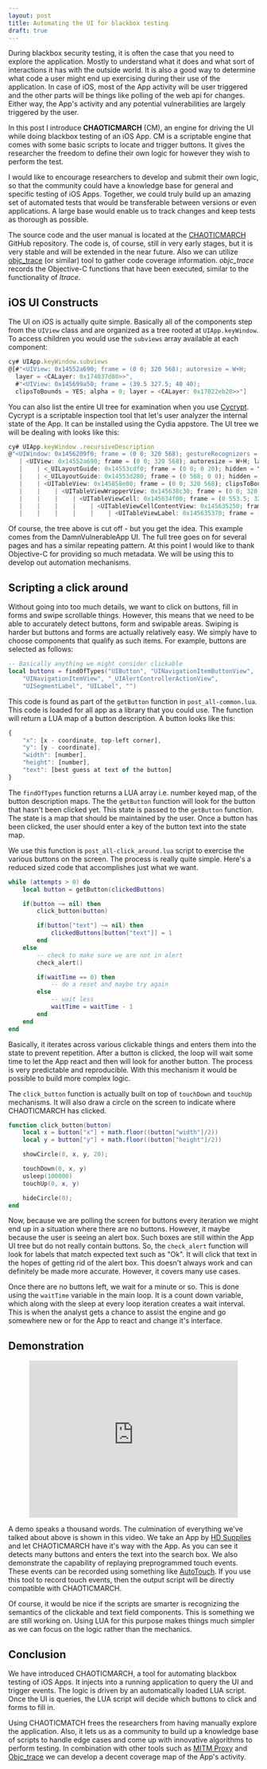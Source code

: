 ```yaml
---
layout: post
title: Automating the UI for blackbox testing
draft: true
---
```


During blackbox security testing, it is often the case that you need to explore the application. Mostly to understand what it does and what sort of interactions it has with the outside world. It is also a good way to determine what code a user might end up exercising during their use of the application. In case of iOS, most of the App activity will be user triggered and the other parts will be things like polling of the web api for changes. Either way, the App's activity and any potential vulnerabilities are largely triggered by the user.

In this post I introduce __CHAOTICMARCH__ (CM), an engine for driving the UI while doing blackbox testing of an iOS App. CM is a scriptable engine that comes with some basic scripts to locate and trigger buttons. It gives the researcher the freedom to define their own logic for however they wish to perform the test.

I would like to encourage researchers to develop and submit their own logic, so that the community could have a knowledge base for general and specific testing of iOS Apps. Together, we could truly build up an amazing set of automated tests that would be transferable between versions or even applications. A large base would enable us to track changes and keep tests as thorough as possible.

The source code and the user manual is located at the [CHAOTICMARCH](https://github.com/nologic/chaoticmarch) GitHub repository. The code is, of course, still in very early stages, but it is very stable and will be extended in the near future. Also we can utilize [objc_trace](https://github.com/nologic/objc_trace) (or similar) tool to gather code coverage information. _objc_trace_ records the Objective-C functions that have been executed, similar to the functionality of _ltrace_.

## iOS UI Constructs

The UI on iOS is actually quite simple. Basically all of the components step from the `UIView` class and are organized as a tree rooted at `UIApp.keyWindow`. To access children you would use the `subviews` array available at each component:

```javascript
cy# UIApp.keyWindow.subviews
@[#"<UIView: 0x14552a690; frame = (0 0; 320 568); autoresize = W+H; 
  layer = <CALayer: 0x174037d80>>",
  #"<UIView: 0x145699a50; frame = (39.5 327.5; 40 40); 
  clipsToBounds = YES; alpha = 0; layer = <CALayer: 0x17022eb20>>"]
```

You can also list the entire UI tree for examination when you use [Cycrypt](http://www.cycript.org/). Cycrypt is a scriptable inspection tool that let's user analyzer the internal state of the App. It can be installed using the Cydia appstore. The UI tree we will be dealing with looks like this:

```javascript
cy# UIApp.keyWindow .recursiveDescription
@"<UIWindow: 0x1456209f0; frame = (0 0; 320 568); gestureRecognizers = <NSArray: 0x170053560>; layer = <UIWindowLayer: 0x170033de0>>
   | <UIView: 0x14552a690; frame = (0 0; 320 568); autoresize = W+H; layer = <CALayer: 0x174037d80>>
   |    | <_UILayoutGuide: 0x14553cdf0; frame = (0 0; 0 20); hidden = YES; layer = <CALayer: 0x17403fac0>>
   |    | <_UILayoutGuide: 0x14553d280; frame = (0 568; 0 0); hidden = YES; layer = <CALayer: 0x17422ac60>>
   |    | <UITableView: 0x145858e00; frame = (0 0; 320 568); clipsToBounds = YES; opaque = NO; autoresize = W+H; gestureRecognizers = <NSArray: 0x170241500>; layer = <CALayer: 0x17003df20>; contentOffset: {0, 0}; contentSize: {320, 867.5}>
   |    |    | <UITableViewWrapperView: 0x145638c30; frame = (0 0; 320 568); gestureRecognizers = <NSArray: 0x1702418c0>; layer = <CALayer: 0x17003fbe0>; contentOffset: {0, 0}; contentSize: {320, 568}>
   |    |    |    | <UITableViewCell: 0x145634f00; frame = (0 553.5; 320 44); text = 'Transport Layer Security'; autoresize = W; layer = <CALayer: 0x17003d6c0>>
   |    |    |    |    | <UITableViewCellContentView: 0x145635250; frame = (0 0; 286 44); opaque = NO; gestureRecognizers = <NSArray: 0x174249e10>; layer = <CALayer: 0x17003d660>>
   |    |    |    |    |    | <UITableViewLabel: 0x145635370; frame = (16 0; 269 44); text = 'Transport Layer Security'; clipsToBounds = YES; opaque = NO; layer = <_UILabelLayer: 0x170099e60>>
```

Of course, the tree above is cut off - but you get the idea. This example comes from the DamnVulnerableApp UI. The full tree goes on for several pages and has a similar repeating pattern. At this point I would like to thank Objective-C for providing so much metadata. We will be using this to develop out automation mechanisms.

## Scripting a click around
Without going into too much details, we want to click on buttons, fill in forms and swipe scrollable things. However, this means that we need to be able to accurately detect buttons, form and swipable areas. Swiping is harder but buttons and forms are actually relatively easy. We simply have to choose components that qualify as such items. For example, buttons are selected as follows:

```lua
-- Basically anything we might consider clickable
local buttons = findOfTypes("UIButton", "UINavigationItemButtonView", 
    "UINavigationItemView", "_UIAlertControllerActionView", 
    "UISegmentLabel", "UILabel", "")
```

This code is found as part of the `getButton` function in `post_all-common.lua`. This code is loaded for all app as a library that you could use. The function will return a LUA map of a button description. A button looks like this:

```javascript
{
	"x": [x - coordinate, top-left corner],
	"y": [y - coordinate],
	"width": [number],
	"height": [number],
	"text": [best guess at text of the button]
}
```

The `findOfTypes` function returns a LUA array i.e. number keyed map, of the button description maps. The the `getButton` function will look for the button that hasn't been clicked yet. This state is passed to the `getButton` function. The state is a map that should be maintained by the user. Once a button has been clicked, the user should enter a key of the button text into the state map.

We use this function is `post_all-click_around.lua` script to exercise the various buttons on the screen. The process is really quite simple. Here's a reduced sized code that accomplishes just what we want.

```lua
while (attempts > 0) do
	local button = getButton(clickedButtons)

	if(button ~= nil) then
		click_button(button)

		if(button["text"] ~= nil) then
			clickedButtons[button["text"]] = 1
		end
	else
		-- check to make sure we are not in alert
		check_alert()

		if(waitTime == 0) then
			-- do a reset and maybe try again
		else
			-- wait less
			waitTime = waitTime - 1
		end
	end
end
```

Basically, it iterates across various clickable things and enters them into the state to prevent repetition. After a button is clicked, the loop will wait some time to let the App react and then will look for another button. The process is very predictable and reproducible. With this mechanism it would be possible to build more complex logic.

The `click_button` function is actually built on top of `touchDown` and `touchUp` mechanisms. It will also draw a circle on the screen to indicate where CHAOTICMARCH has clicked.

```lua
function click_button(button)
    local x = button["x"] + math.floor((button["width"]/2))
    local y = button["y"] + math.floor((button["height"]/2))

    showCircle(0, x, y, 20);

    touchDown(0, x, y)
    usleep(100000)
    touchUp(0, x, y)

    hideCircle(0);
end
```

Now, because we are polling the screen for buttons every iteration we might end up in a situation where there are no buttons. However, it maybe because the user is seeing an alert box. Such boxes are still within the App UI tree but do not really contain buttons. So, the `check_alert` function will look for labels that match expected text such as "Ok". It will click that text in the hopes of getting rid of the alert box. This doesn't always work and can definitely be made more accurate. However, it covers many use cases.

Once there are no buttons left, we wait for a minute or so. This is done using the `waitTime` variable in the main loop. It is a count down variable, which along with the sleep at every loop iteration creates a wait interval. This is when the analyst gets a chance to assist the engine and go somewhere new or for the App to react and change it's interface.

## Demonstration

<center>
<iframe width="420" height="315" src="https://www.youtube.com/embed/Gtd9wOpFK8M" frameborder="0" allowfullscreen></iframe></center>

A demo speaks a thousand words. The culmination of everything we've talked about above is shown in this video. We take an App by [HD Supplies](https://itunes.apple.com/us/app/hd-supply-facilities-maintenance/id585691352) and let CHAOTICMARCH have it's way with the App. As you can see it detects many buttons and enters the text into the search box. We also demonstrate the capability of replaying preprogrammed touch events. These events can be recorded using something like [AutoTouch](https://autotouch.net). If you use this tool to record touch events, then the output script will be directly compatible with CHAOTICMARCH.

Of course, it would be nice if the scripts are smarter is recognizing the semantics of the clickable and text field components. This is something we are still working on. Using LUA for this purpose makes things much simpler as we can focus on the logic rather than the mechanics.

## Conclusion
We have introduced CHAOTICMARCH, a tool for automating blackbox testing of iOS Apps. It injects into a running application to query the UI and trigger events. The logic is driven by an automatically loaded LUA script. Once the UI is queries, the LUA script will decide which buttons to click and forms to fill in. 

Using CHAOTICMATCH frees the researchers from having manually explore the application. Also, it lets us as a community to build up a knowledge base of scripts to handle edge cases and come up with innovative algorithms to perform testing. In combination with other tools such as [MITM Proxy](https://mitmproxy.org/) and [Objc_trace](https://github.com/nologic/objc_trace) we can develop a decent coverage map of the App's activity.

